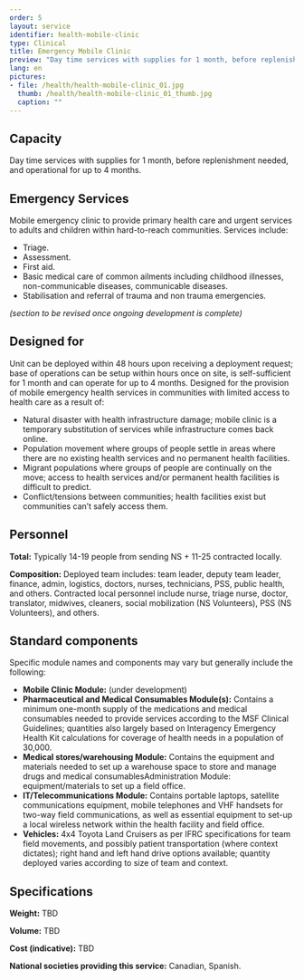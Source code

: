 ```yaml
---
order: 5
layout: service
identifier: health-mobile-clinic
type: Clinical
title: Emergency Mobile Clinic
preview: "Day time services with supplies for 1 month, before replenishment needed, and operational for up to 4 months."
lang: en
pictures:
- file: /health/health-mobile-clinic_01.jpg
  thumb: /health/health-mobile-clinic_01_thumb.jpg
  caption: ""
---
```


## Capacity

Day time services with supplies for 1 month, before replenishment needed, and operational for up to 4 months.

## Emergency Services

Mobile emergency clinic to provide primary health care and urgent services to adults and children within hard-to-reach communities. Services include: 

- Triage.
- Assessment.
- First aid.
- Basic medical care of common ailments including childhood illnesses, non-communicable diseases, communicable diseases.
- Stabilisation and referral of trauma and non trauma emergencies.

_(section to be revised once ongoing development is complete)_

## Designed for

Unit can be deployed within  48 hours upon receiving a deployment request; base of operations can be setup within hours once on site, is self-sufficient for 1 month and can operate for up to 4 months. Designed for the provision of mobile emergency health services in communities with limited access to health care as a result of:

- Natural disaster with health infrastructure damage; mobile clinic is a temporary substitution of services while infrastructure comes back online.
- Population movement where groups of people settle in areas where there are no existing health services and no permanent health facilities.
- Migrant populations where groups of people are continually on the move; access to health services and/or permanent health facilities is difficult to predict.
- Conflict/tensions between communities; health facilities exist but communities can’t safely access them.

## Personnel

**Total:** Typically 14-19 people from sending NS + 11-25 contracted locally.

**Composition:** Deployed team includes: team leader, deputy team leader, finance, admin, logistics, doctors, nurses, technicians, PSS, public health, and others. Contracted local personnel include nurse, triage nurse, doctor, translator, midwives, cleaners, social mobilization (NS Volunteers), PSS (NS Volunteers), and others.

## Standard components

Specific module names and components may vary but generally include the following:

- **Mobile Clinic Module:** (under development)
- **Pharmaceutical and Medical Consumables Module(s):** Contains a minimum one-month supply of the medications and medical consumables needed to provide services according to the MSF Clinical Guidelines; quantities also largely based on Interagency Emergency Health Kit calculations for coverage of health needs in a population of 30,000.
- **Medical stores/warehousing Module:** Contains the equipment and materials needed to set up a warehouse space to store and manage drugs and medical consumablesAdministration Module: equipment/materials to set up a field office.
- **IT/Telecommunications Module:** Contains portable laptops, satellite communications equipment, mobile telephones and VHF handsets for two-way field communications, as well as essential equipment to set-up a local wireless network within the health facility and field office.
- **Vehicles:** 4x4 Toyota Land Cruisers as per IFRC specifications for team field movements, and possibly patient transportation (where context dictates); right hand and left hand drive options available; quantity deployed varies according to size of team and context.

## Specifications

**Weight:** TBD

**Volume:** TBD

**Cost (indicative):** TBD

**National societies providing this service:** Canadian, Spanish.
